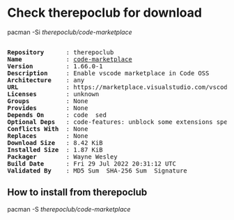 # Check therepoclub for download

pacman -Si *therepoclub/code-marketplace*

<div class="highlight"><pre class="highlight"><text>
<b>Repository</b>      : therepoclub
<b>Name</b>            : <a href="../../x86_64/code-marketplace-1.66.0-1-any.pkg.tar.zst">code-marketplace</a>
<b>Version</b>         : 1.66.0-1
<b>Description</b>     : Enable vscode marketplace in Code OSS
<b>Architecture</b>    : any
<b>URL</b>             : https://marketplace.visualstudio.com/vscode
<b>Licenses</b>        : unknown
<b>Groups</b>          : None
<b>Provides</b>        : None
<b>Depends On</b>      : code  sed
<b>Optional Deps</b>   : code-features: unblock some extensions specific to the official build
<b>Conflicts With</b>  : None
<b>Replaces</b>        : None
<b>Download Size</b>   : 8.42 KiB
<b>Installed Size</b>  : 1.87 KiB
<b>Packager</b>        : Wayne Wesley <wayne6324@gmail.com>
<b>Build Date</b>      : Fri 29 Jul 2022 20:31:12 UTC
<b>Validated By</b>    : MD5 Sum  SHA-256 Sum  Signature
</text></pre></div>

## How to install from therepoclub

pacman -S *therepoclub/code-marketplace*
